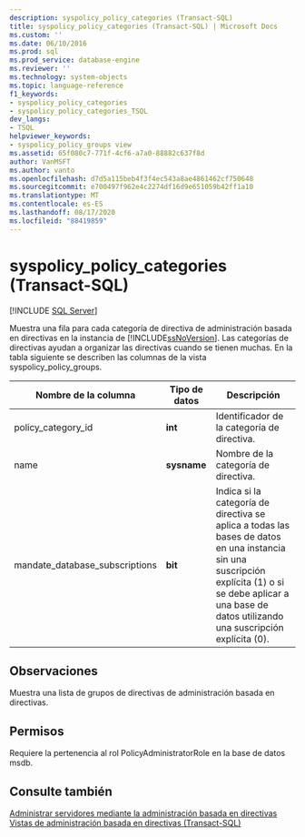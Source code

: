 ```yaml
---
description: syspolicy_policy_categories (Transact-SQL)
title: syspolicy_policy_categories (Transact-SQL) | Microsoft Docs
ms.custom: ''
ms.date: 06/10/2016
ms.prod: sql
ms.prod_service: database-engine
ms.reviewer: ''
ms.technology: system-objects
ms.topic: language-reference
f1_keywords:
- syspolicy_policy_categories
- syspolicy_policy_categories_TSQL
dev_langs:
- TSQL
helpviewer_keywords:
- syspolicy_policy_groups view
ms.assetid: 65f080c7-771f-4cf6-a7a0-88882c637f8d
author: VanMSFT
ms.author: vanto
ms.openlocfilehash: d7d5a115beb4f3f4ec543a8ae4861462cf750648
ms.sourcegitcommit: e700497f962e4c2274df16d9e651059b42ff1a10
ms.translationtype: MT
ms.contentlocale: es-ES
ms.lasthandoff: 08/17/2020
ms.locfileid: "88419859"
---
```

# <a name="syspolicy_policy_categories-transact-sql"></a>syspolicy_policy_categories (Transact-SQL)
[!INCLUDE [SQL Server](../../includes/applies-to-version/sqlserver.md)]

  Muestra una fila para cada categoría de directiva de administración basada en directivas en la instancia de [!INCLUDE[ssNoVersion](../../includes/ssnoversion-md.md)]. Las categorías de directivas ayudan a organizar las directivas cuando se tienen muchas. En la tabla siguiente se describen las columnas de la vista syspolicy_policy_groups.  
 
  
|Nombre de la columna|Tipo de datos|Descripción|  
|-----------------|---------------|-----------------|  
|policy_category_id|**int**|Identificador de la categoría de directiva.|  
|name|**sysname**|Nombre de la categoría de directiva.|  
|mandate_database_subscriptions|**bit**|Indica si la categoría de directiva se aplica a todas las bases de datos en una instancia sin una suscripción explícita (1) o si se debe aplicar a una base de datos utilizando una suscripción explícita (0).|  
  
## <a name="remarks"></a>Observaciones  
 Muestra una lista de grupos de directivas de administración basada en directivas.  
  
## <a name="permissions"></a>Permisos  
 Requiere la pertenencia al rol PolicyAdministratorRole en la base de datos msdb.  
  
## <a name="see-also"></a>Consulte también  
 [Administrar servidores mediante la administración basada en directivas](../../relational-databases/policy-based-management/administer-servers-by-using-policy-based-management.md)   
 [Vistas de administración basada en directivas &#40;Transact-SQL&#41;](../../relational-databases/system-catalog-views/policy-based-management-views-transact-sql.md)  
  
  
